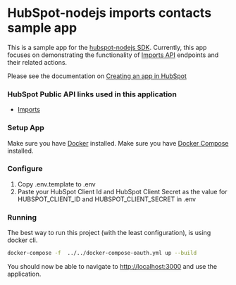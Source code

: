 # HubSpot-nodejs imports contacts sample app

This is a sample app for the [hubspot-nodejs SDK](../../../../../). Currently, this app focuses on demonstrating the functionality of [Imports API](https://developers.hubspot.com/docs/api/crm/imports) endpoints and their related actions.

Please see the documentation on [Creating an app in HubSpot](https://developers.hubspot.com/docs/api/creating-an-ap)

### HubSpot Public API links used in this application

  - [Imports](https://developers.hubspot.com/docs/api/crm/imports)

### Setup App

Make sure you have [Docker](https://www.docker.com/) installed.
Make sure you have [Docker Compose](https://docs.docker.com/compose/) installed.

### Configure

1. Copy .env.template to .env
2. Paste your HubSpot Client Id and HubSpot Client Secret as the value for HUBSPOT_CLIENT_ID and HUBSPOT_CLIENT_SECRET in .env

### Running

The best way to run this project (with the least configuration), is using docker cli.

```bash
docker-compose -f  ../../docker-compose-oauth.yml up --build
```
You should now be able to navigate to [http://localhost:3000](http://localhost:3000) and use the application.
